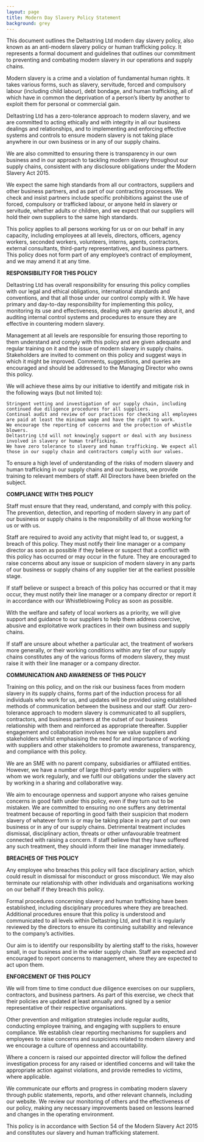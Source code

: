 ```yaml
---
layout: page
title: Modern Day Slavery Policy Statement
background: grey
---
```


This document outlines the Deltastring Ltd modern day slavery policy, also known as an anti-modern slavery policy or human trafficking policy. It represents a formal document and guidelines that outlines our commitment to preventing and combating modern slavery in our operations and supply chains.

Modern slavery is a crime and a violation of fundamental human rights. It takes various forms, such as slavery, servitude, forced and compulsory labour (including child labour), debt bondage, and human trafficking, all of which have in common the deprivation of a person’s liberty by another to exploit them for personal or commercial gain.

Deltastring Ltd has a zero-tolerance approach to modern slavery, and we are committed to acting ethically and with integrity in all our business dealings and relationships, and to implementing and enforcing effective systems and controls to ensure modern slavery is not taking place anywhere in our own business or in any of our supply chains.

We are also committed to ensuring there is transparency in our own business and in our approach to tackling modern slavery throughout our supply chains, consistent with any disclosure obligations under the Modern Slavery Act 2015.

We expect the same high standards from all our contractors, suppliers and other business partners, and as part of our contracting processes. We check and insist partners include specific prohibitions against the use of forced, compulsory or trafficked labour, or anyone held in slavery or servitude, whether adults or children, and we expect that our suppliers will hold their own suppliers to the same high standards.

This policy applies to all persons working for us or on our behalf in any capacity, including employees at all levels, directors, officers, agency workers, seconded workers, volunteers, interns, agents, contractors, external consultants, third-party representatives, and business partners. This policy does not form part of any employee’s contract of employment, and we may amend it at any time.

**RESPONSIBILITY FOR THIS POLICY**

Deltastring Ltd has overall responsibility for ensuring this policy complies with our legal and ethical obligations, international standards and conventions, and that all those under our control comply with it. We have primary and day-to-day responsibility for implementing this policy, monitoring its use and effectiveness, dealing with any queries about it, and auditing internal control systems and procedures to ensure they are effective in countering modern slavery.

Management at all levels are responsible for ensuring those reporting to them understand and comply with this policy and are given adequate and regular training on it and the issue of modern slavery in supply chains. Stakeholders are invited to comment on this policy and suggest ways in which it might be improved. Comments, suggestions, and queries are encouraged and should be addressed to the Managing Director who owns this policy.

We will achieve these aims by our initiative to identify and mitigate risk in the following ways (but not limited to):

	Stringent vetting and investigation of our supply chain, including continued due diligence procedures for all suppliers.
	Continual audit and review of our practices for checking all employees are paid at least the minimum wage and have the right to work.
	We encourage the reporting of concerns and the protection of whistle blowers.
	Deltastring Ltd will not knowingly support or deal with any business involved in slavery or human trafficking.
	We have zero tolerance to slavery and human trafficking. We expect all those in our supply chain and contractors comply with our values.

To ensure a high level of understanding of the risks of modern slavery and human trafficking in our supply chains and our business, we provide training to relevant members of staff. All Directors have been briefed on the subject.

**COMPLIANCE WITH THIS POLICY**

Staff must ensure that they read, understand, and comply with this policy. The prevention, detection, and reporting of modern slavery in any part of our business or supply chains is the responsibility of all those working for us or with us.

Staff are required to avoid any activity that might lead to, or suggest, a breach of this policy. They must notify their line manager or a company director as soon as possible if they believe or suspect that a conflict with this policy has occurred or may occur in the future. They are encouraged to raise concerns about any issue or suspicion of modern slavery in any parts of our business or supply chains of any supplier tier at the earliest possible stage.

If staff believe or suspect a breach of this policy has occurred or that it may occur, they must notify their line manager or a company director or report it in accordance with our Whistleblowing Policy as soon as possible.

With the welfare and safety of local workers as a priority, we will give support and guidance to our suppliers to help them address coercive, abusive and exploitative work practices in their own business and supply chains.

If staff are unsure about whether a particular act, the treatment of workers more generally, or their working conditions within any tier of our supply chains constitutes any of the various forms of modern slavery, they must raise it with their line manager or a company director.

**COMMUNICATION AND AWARENESS OF THIS POLICY**

Training on this policy, and on the risk our business faces from modern slavery in its supply chains, forms part of the induction process for all individuals who work for us, and updates will be provided using established methods of communication between the business and our staff. Our zero-tolerance approach to modern slavery is communicated to all suppliers, contractors, and business partners at the outset of our business relationship with them and reinforced as appropriate thereafter. Supplier engagement and collaboration involves how we value suppliers and stakeholders whilst emphasising the need for and importance of working with suppliers and other stakeholders to promote awareness, transparency, and compliance with this policy.

We are an SME with no parent company, subsidiaries or affiliated entities. However, we have a number of large third-party vendor suppliers with whom we work regularly, and we fulfil our obligations under the slavery act by working in a sharing and collaborative way.

We aim to encourage openness and support anyone who raises genuine concerns in good faith under this policy, even if they turn out to be mistaken. We are committed to ensuring no one suffers any detrimental treatment because of reporting in good faith their suspicion that modern slavery of whatever form is or may be taking place in any part of our own business or in any of our supply chains. Detrimental treatment includes dismissal, disciplinary action, threats or other unfavourable treatment connected with raising a concern. If staff believe that they have suffered any such treatment, they should inform their line manager immediately.

**BREACHES OF THIS POLICY**

Any employee who breaches this policy will face disciplinary action, which could result in dismissal for misconduct or gross misconduct. We may also terminate our relationship with other individuals and organisations working on our behalf if they breach this policy.

Formal procedures concerning slavery and human trafficking have been established, including disciplinary procedures where they are breached. Additional procedures ensure that this policy is understood and communicated to all levels within Deltastring Ltd, and that it is regularly reviewed by the directors to ensure its continuing suitability and relevance to the company’s activities.

Our aim is to identify our responsibility by alerting staff to the risks, however small, in our business and in the wider supply chain. Staff are expected and encouraged to report concerns to management, where they are expected to act upon them.

**ENFORCEMENT OF THIS POLICY**

We will from time to time conduct due diligence exercises on our suppliers, contractors, and business partners. As part of this exercise, we check that their policies are updated at least annually and signed by a senior representative of their respective organisations.

Other prevention and mitigation strategies include regular audits, conducting employee training, and engaging with suppliers to ensure compliance. We establish clear reporting mechanisms for suppliers and employees to raise concerns and suspicions related to modern slavery and we encourage a culture of openness and accountability.

Where a concern is raised our appointed director will follow the defined investigation process for any raised or identified concerns and will take the appropriate action against violations, and provide remedies to victims, where applicable.

We communicate our efforts and progress in combating modern slavery through public statements, reports, and other relevant channels, including our website. We review our monitoring of others and the effectiveness of our policy, making any necessary improvements based on lessons learned and changes in the operating environment.

 

This policy is in accordance with Section 54 of the Modern Slavery Act 2015 and constitutes our slavery and human trafficking statement.